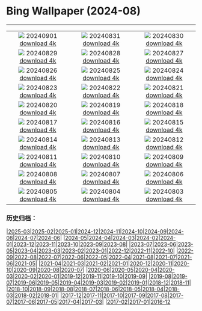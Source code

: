 # Bing Wallpaper (2024-08)
**************
| | | |
| :----: | :----: | :----: |
| ![](https://www.bing.com/th?id=OHR.ThamesLondon_DE-DE0223400196_1920x1080.jpg) 20240901 [download 4k](https://www.bing.com/th?id=OHR.ThamesLondon_DE-DE0223400196_UHD.jpg) | ![](https://www.bing.com/th?id=OHR.DjanetAlgeria_DE-DE9446379437_1920x1080.jpg) 20240831 [download 4k](https://www.bing.com/th?id=OHR.DjanetAlgeria_DE-DE9446379437_UHD.jpg) | ![](https://www.bing.com/th?id=OHR.WhaleSharkDay_DE-DE9045925984_1920x1080.jpg) 20240830 [download 4k](https://www.bing.com/th?id=OHR.WhaleSharkDay_DE-DE9045925984_UHD.jpg) |
| ![](https://www.bing.com/th?id=OHR.CastellfollitSpain_DE-DE7979269591_1920x1080.jpg) 20240829 [download 4k](https://www.bing.com/th?id=OHR.CastellfollitSpain_DE-DE7979269591_UHD.jpg) | ![](https://www.bing.com/th?id=OHR.ParalympicsParis_DE-DE3278467124_1920x1080.jpg) 20240828 [download 4k](https://www.bing.com/th?id=OHR.ParalympicsParis_DE-DE3278467124_UHD.jpg) | ![](https://www.bing.com/th?id=OHR.YoungCaiman_DE-DE7313829626_1920x1080.jpg) 20240827 [download 4k](https://www.bing.com/th?id=OHR.YoungCaiman_DE-DE7313829626_UHD.jpg) |
| ![](https://www.bing.com/th?id=OHR.PalmyraAtoll_DE-DE5676612889_1920x1080.jpg) 20240826 [download 4k](https://www.bing.com/th?id=OHR.PalmyraAtoll_DE-DE5676612889_UHD.jpg) | ![](https://www.bing.com/th?id=OHR.VineyardsinRemstalvalley_DE-DE8704317940_1920x1080.jpg) 20240825 [download 4k](https://www.bing.com/th?id=OHR.VineyardsinRemstalvalley_DE-DE8704317940_UHD.jpg) | ![](https://www.bing.com/th?id=OHR.MuseumsinselSpree_DE-DE8201453372_1920x1080.jpg) 20240824 [download 4k](https://www.bing.com/th?id=OHR.MuseumsinselSpree_DE-DE8201453372_UHD.jpg) |
| ![](https://www.bing.com/th?id=OHR.PrasatPhanom_DE-DE7459210012_1920x1080.jpg) 20240823 [download 4k](https://www.bing.com/th?id=OHR.PrasatPhanom_DE-DE7459210012_UHD.jpg) | ![](https://www.bing.com/th?id=OHR.OceanCityMD_DE-DE3767484074_1920x1080.jpg) 20240822 [download 4k](https://www.bing.com/th?id=OHR.OceanCityMD_DE-DE3767484074_UHD.jpg) | ![](https://www.bing.com/th?id=OHR.NazcaBooby_DE-DE4166960600_1920x1080.jpg) 20240821 [download 4k](https://www.bing.com/th?id=OHR.NazcaBooby_DE-DE4166960600_UHD.jpg) |
| ![](https://www.bing.com/th?id=OHR.TetonSunrise_DE-DE4508190035_1920x1080.jpg) 20240820 [download 4k](https://www.bing.com/th?id=OHR.TetonSunrise_DE-DE4508190035_UHD.jpg) | ![](https://www.bing.com/th?id=OHR.RegataSanGines_DE-DE4289172038_1920x1080.jpg) 20240819 [download 4k](https://www.bing.com/th?id=OHR.RegataSanGines_DE-DE4289172038_UHD.jpg) | ![](https://www.bing.com/th?id=OHR.ExternsteineTeutoburg_DE-DE6454962619_1920x1080.jpg) 20240818 [download 4k](https://www.bing.com/th?id=OHR.ExternsteineTeutoburg_DE-DE6454962619_UHD.jpg) |
| ![](https://www.bing.com/th?id=OHR.AlfanzinaLighthouse_DE-DE1525391215_1920x1080.jpg) 20240817 [download 4k](https://www.bing.com/th?id=OHR.AlfanzinaLighthouse_DE-DE1525391215_UHD.jpg) | ![](https://www.bing.com/th?id=OHR.JapanRollerCoaster_DE-DE2240435851_1920x1080.jpg) 20240816 [download 4k](https://www.bing.com/th?id=OHR.JapanRollerCoaster_DE-DE2240435851_UHD.jpg) | ![](https://www.bing.com/th?id=OHR.HangCave_DE-DE9528025476_1920x1080.jpg) 20240815 [download 4k](https://www.bing.com/th?id=OHR.HangCave_DE-DE9528025476_UHD.jpg) |
| ![](https://www.bing.com/th?id=OHR.WatarrkaLizard_DE-DE9933808585_1920x1080.jpg) 20240814 [download 4k](https://www.bing.com/th?id=OHR.WatarrkaLizard_DE-DE9933808585_UHD.jpg) | ![](https://www.bing.com/th?id=OHR.DugiOtokCroatia_DE-DE7505074249_1920x1080.jpg) 20240813 [download 4k](https://www.bing.com/th?id=OHR.DugiOtokCroatia_DE-DE7505074249_UHD.jpg) | ![](https://www.bing.com/th?id=OHR.ElephantsAmboseli_DE-DE5375674249_1920x1080.jpg) 20240812 [download 4k](https://www.bing.com/th?id=OHR.ElephantsAmboseli_DE-DE5375674249_UHD.jpg) |
| ![](https://www.bing.com/th?id=OHR.TofinoVancouver_DE-DE0365481347_1920x1080.jpg) 20240811 [download 4k](https://www.bing.com/th?id=OHR.TofinoVancouver_DE-DE0365481347_UHD.jpg) | ![](https://www.bing.com/th?id=OHR.Elbphilharmonie_DE-DE2773966721_1920x1080.jpg) 20240810 [download 4k](https://www.bing.com/th?id=OHR.Elbphilharmonie_DE-DE2773966721_UHD.jpg) | ![](https://www.bing.com/th?id=OHR.IncaRuinPeru_DE-DE5129172652_1920x1080.jpg) 20240809 [download 4k](https://www.bing.com/th?id=OHR.IncaRuinPeru_DE-DE5129172652_UHD.jpg) |
| ![](https://www.bing.com/th?id=OHR.SpottedOwlet_DE-DE2767331141_1920x1080.jpg) 20240808 [download 4k](https://www.bing.com/th?id=OHR.SpottedOwlet_DE-DE2767331141_UHD.jpg) | ![](https://www.bing.com/th?id=OHR.MichiganLighthouse_DE-DE1121606429_1920x1080.jpg) 20240807 [download 4k](https://www.bing.com/th?id=OHR.MichiganLighthouse_DE-DE1121606429_UHD.jpg) | ![](https://www.bing.com/th?id=OHR.MolokiniHawaii_DE-DE0192501099_1920x1080.jpg) 20240806 [download 4k](https://www.bing.com/th?id=OHR.MolokiniHawaii_DE-DE0192501099_UHD.jpg) |
| ![](https://www.bing.com/th?id=OHR.HertfordshireLavender_DE-DE9702415169_1920x1080.jpg) 20240805 [download 4k](https://www.bing.com/th?id=OHR.HertfordshireLavender_DE-DE9702415169_UHD.jpg) | ![](https://www.bing.com/th?id=OHR.SellinSeebruecke_DE-DE4280331105_1920x1080.jpg) 20240804 [download 4k](https://www.bing.com/th?id=OHR.SellinSeebruecke_DE-DE4280331105_UHD.jpg) | ![](https://www.bing.com/th?id=OHR.WulongKarst_DE-DE9180126373_1920x1080.jpg) 20240803 [download 4k](https://www.bing.com/th?id=OHR.WulongKarst_DE-DE9180126373_UHD.jpg) |

### 历史归档：

|[2025-03](/../2025-03/2025-03.md)|[2025-02](/../2025-02/2025-02.md)|[2025-01](/../2025-01/2025-01.md)|[2024-12](/../2024-12/2024-12.md)|[2024-11](/../2024-11/2024-11.md)|[2024-10](/../2024-10/2024-10.md)|[2024-09](/../2024-09/2024-09.md)|[2024-08](/2024-08.md)|[2024-07](/../2024-07/2024-07.md)|[2024-06](/../2024-06/2024-06.md)|
|[2024-05](/../2024-05/2024-05.md)|[2024-04](/../2024-04/2024-04.md)|[2024-03](/../2024-03/2024-03.md)|[2024-02](/../2024-02/2024-02.md)|[2024-01](/../2024-01/2024-01.md)|[2023-12](/../2023-12/2023-12.md)|[2023-11](/../2023-11/2023-11.md)|[2023-10](/../2023-10/2023-10.md)|[2023-09](/../2023-09/2023-09.md)|[2023-08](/../2023-08/2023-08.md)|
|[2023-07](/../2023-07/2023-07.md)|[2023-06](/../2023-06/2023-06.md)|[2023-05](/../2023-05/2023-05.md)|[2023-04](/../2023-04/2023-04.md)|[2023-03](/../2023-03/2023-03.md)|[2023-02](/../2023-02/2023-02.md)|[2023-01](/../2023-01/2023-01.md)|[2022-12](/../2022-12/2022-12.md)|[2022-11](/../2022-11/2022-11.md)|[2022-10](/../2022-10/2022-10.md)|
|[2022-09](/../2022-09/2022-09.md)|[2022-08](/../2022-08/2022-08.md)|[2022-07](/../2022-07/2022-07.md)|[2022-06](/../2022-06/2022-06.md)|[2022-05](/../2022-05/2022-05.md)|[2022-04](/../2022-04/2022-04.md)|[2021-08](/../2021-08/2021-08.md)|[2021-07](/../2021-07/2021-07.md)|[2021-06](/../2021-06/2021-06.md)|[2021-05](/../2021-05/2021-05.md)|
|[2021-04](/../2021-04/2021-04.md)|[2021-03](/../2021-03/2021-03.md)|[2021-02](/../2021-02/2021-02.md)|[2021-01](/../2021-01/2021-01.md)|[2020-12](/../2020-12/2020-12.md)|[2020-11](/../2020-11/2020-11.md)|[2020-10](/../2020-10/2020-10.md)|[2020-09](/../2020-09/2020-09.md)|[2020-08](/../2020-08/2020-08.md)|[2020-07](/../2020-07/2020-07.md)|
|[2020-06](/../2020-06/2020-06.md)|[2020-05](/../2020-05/2020-05.md)|[2020-04](/../2020-04/2020-04.md)|[2020-03](/../2020-03/2020-03.md)|[2020-02](/../2020-02/2020-02.md)|[2020-01](/../2020-01/2020-01.md)|[2019-12](/../2019-12/2019-12.md)|[2019-11](/../2019-11/2019-11.md)|[2019-10](/../2019-10/2019-10.md)|[2019-09](/../2019-09/2019-09.md)|
|[2019-08](/../2019-08/2019-08.md)|[2019-07](/../2019-07/2019-07.md)|[2019-06](/../2019-06/2019-06.md)|[2019-05](/../2019-05/2019-05.md)|[2019-04](/../2019-04/2019-04.md)|[2019-03](/../2019-03/2019-03.md)|[2019-02](/../2019-02/2019-02.md)|[2019-01](/../2019-01/2019-01.md)|[2018-12](/../2018-12/2018-12.md)|[2018-11](/../2018-11/2018-11.md)|
|[2018-10](/../2018-10/2018-10.md)|[2018-09](/../2018-09/2018-09.md)|[2018-08](/../2018-08/2018-08.md)|[2018-07](/../2018-07/2018-07.md)|[2018-06](/../2018-06/2018-06.md)|[2018-05](/../2018-05/2018-05.md)|[2018-04](/../2018-04/2018-04.md)|[2018-03](/../2018-03/2018-03.md)|[2018-02](/../2018-02/2018-02.md)|[2018-01](/../2018-01/2018-01.md)|
|[2017-12](/../2017-12/2017-12.md)|[2017-11](/../2017-11/2017-11.md)|[2017-10](/../2017-10/2017-10.md)|[2017-09](/../2017-09/2017-09.md)|[2017-08](/../2017-08/2017-08.md)|[2017-07](/../2017-07/2017-07.md)|[2017-06](/../2017-06/2017-06.md)|[2017-05](/../2017-05/2017-05.md)|[2017-04](/../2017-04/2017-04.md)|[2017-03](/../2017-03/2017-03.md)|
|[2017-02](/../2017-02/2017-02.md)|[2017-01](/../2017-01/2017-01.md)|[2016-12](/../2016-12/2016-12.md)